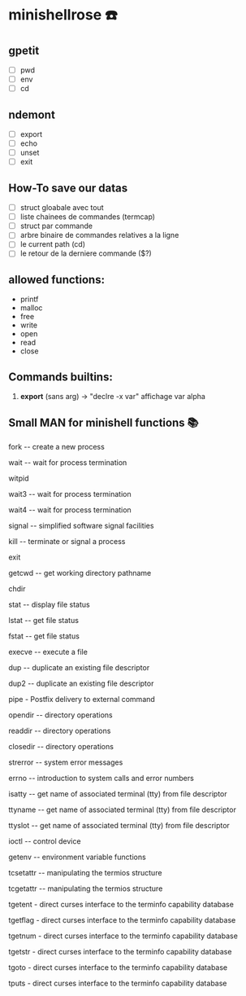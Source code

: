 # minishellrose ☎️

## gpetit 
- [ ] pwd
- [ ] env
- [ ] cd

## ndemont 
- [ ] export
- [ ] echo
- [ ] unset
- [ ] exit

## How-To save our datas

- [ ] struct gloabale avec tout 
- [ ] liste chainees de commandes (termcap)
- [ ] struct par commande 
- [ ] arbre binaire de commandes relatives a la ligne
- [ ] le current path (cd)
- [ ] le retour de la derniere commande ($?)

## allowed functions:

- printf
- malloc
- free
- write
- open
- read
- close

## Commands builtins:

1) **export** (sans arg) -> "declre -x var" affichage var alpha



## Small MAN for minishell functions 📚

fork -- create a new process

wait -- wait for process termination

witpid

wait3 -- wait for process termination

wait4 -- wait for process termination

signal -- simplified software signal facilities

kill -- terminate or signal a process

exit

getcwd -- get working directory pathname

chdir

stat -- display file status

lstat -- get file status

fstat -- get file status

execve -- execute a file

dup -- duplicate an existing file descriptor

dup2 -- duplicate an existing file descriptor

pipe - Postfix delivery to external command

opendir -- directory operations

readdir -- directory operations

closedir -- directory operations

strerror -- system error messages

errno -- introduction to system calls and error numbers

isatty -- get name of associated terminal (tty) from file descriptor

ttyname -- get name of associated terminal (tty) from file descriptor

ttyslot -- get name of associated terminal (tty) from file descriptor

ioctl -- control device

getenv -- environment variable functions

tcsetattr -- manipulating the termios structure

tcgetattr -- manipulating the termios structure

tgetent - direct curses interface to the terminfo capability database

tgetflag - direct curses interface to the terminfo capability database

tgetnum - direct curses interface to the terminfo capability database

tgetstr - direct curses interface to the terminfo capability database

tgoto - direct curses interface to the terminfo capability database

tputs - direct curses interface to the terminfo capability database


